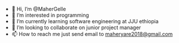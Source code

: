 - 👋 Hi, I’m @MaherGelle
- 👀 I’m interested in programming
- 🌱 I’m currently learning software engineering at JJU ethiopia
- 💞️ I’m looking to collaborate on junior project manager
- 📫 How to reach me just send email to maheryare2018@gmail.com

<!---
MaherGelle/MaherGelle is a ✨ special ✨ repository because its `README.md` (this file) appears on your GitHub profile.
You can click the Preview link to take a look at your changes.
--->
